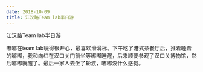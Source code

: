 ```yaml
---
date: 2018-10-09
title: 江汉路Team lab半日游
---
```

江汉路Team lab半日游

嘟嘟在team lab玩得很开心，最喜欢滑滑梯。下午吃了港式茶餐厅后，推着睡着的嘟嘟，我和向红在汉口关门前坐等嘟嘟睡醒，后来顺便参观了汉口关博物馆，然后嘟嘟就醒了。最后一家人去坐了轮渡，嘟嘟没什么感觉。
